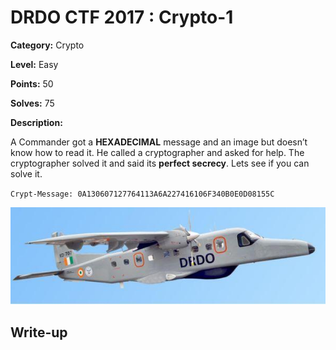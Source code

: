 # DRDO CTF 2017 : Crypto-1

**Category:** Crypto

**Level:** Easy

**Points:** 50

**Solves:** 75

**Description:**

A Commander got a **HEXADECIMAL** message and an image but doesn’t know how to read it. He called a cryptographer and asked for help. The cryptographer solved it and said its **perfect secrecy**. Lets see if you can solve it.

`Crypt-Message: 0A130607127764113A6A227416106F340B0E0D08155C`

![NABHRATNA.jpg](NABHRATNA.jpg)

## Write-up

